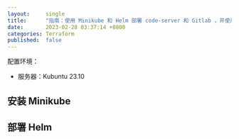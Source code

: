 ```yaml
---
layout:     single
title:      "指南：使用 Minikube 和 Helm 部署 code-server 和 Gitlab ，并使用 Lens 监控"
date:       2023-02-28 03:37:14 +0800
categories: Terraform
published:  false
---
```


配置环境：
- 服务器：Kubuntu 23.10

## 安装 Minikube


## 部署 Helm
